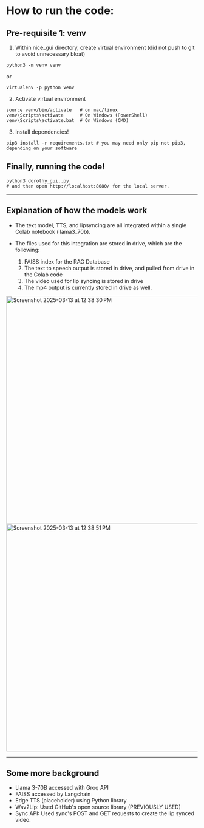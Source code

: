 # How to run the code: 
## Pre-requisite 1: venv 
1) Within nice_gui directory, create virtual environment (did not push to git to avoid unnecessary bloat)
```
python3 -m venv venv
```
or 
```
virtualenv -p python venv
```
2) Activate virtual environment 
```
source venv/bin/activate   # on mac/linux
venv\Scripts\activate      # On Windows (PowerShell)
venv\Scripts\activate.bat  # On Windows (CMD)
```

3) Install dependencies!
```
pip3 install -r requirements.txt # you may need only pip not pip3, depending on your software
```

## Finally, running the code! 
```
python3 dorothy_gui,.py
# and then open http://localhost:8080/ for the local server.
```

--- 
## Explanation of how the models work 

- The text model, TTS, and lipsyncing are all integrated within a single Colab notebook (llama3_70b).
- The files used for this integration are stored in drive, which are the following:

  1. FAISS index for the RAG Database
  2. The text to speech output is stored in drive, and pulled from drive in the Colab code
  3. The video used for lip syncing is stored in drive
  4. The mp4 output is currently stored in drive as well.
 
<img width="600" alt="Screenshot 2025-03-13 at 12 38 30 PM" src="https://github.com/user-attachments/assets/c2a87fac-8471-49a7-9b3e-764ee54c9968" />
<img width="600" alt="Screenshot 2025-03-13 at 12 38 51 PM" src="https://github.com/user-attachments/assets/99bfde1a-92a5-4efe-a84a-a40fad393327" />

---

## Some more background 
- Llama 3-70B accessed with Groq API
- FAISS accessed by Langchain
- Edge TTS (placeholder) using Python library
- Wav2Lip: Used GitHub's open source library (PREVIOUSLY USED)
- Sync API: Used sync's POST and GET requests to create the lip synced video. 

